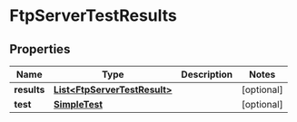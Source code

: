 

# FtpServerTestResults


## Properties

| Name | Type | Description | Notes |
|------------ | ------------- | ------------- | -------------|
|**results** | [**List&lt;FtpServerTestResult&gt;**](FtpServerTestResult.md) |  |  [optional] |
|**test** | [**SimpleTest**](SimpleTest.md) |  |  [optional] |



